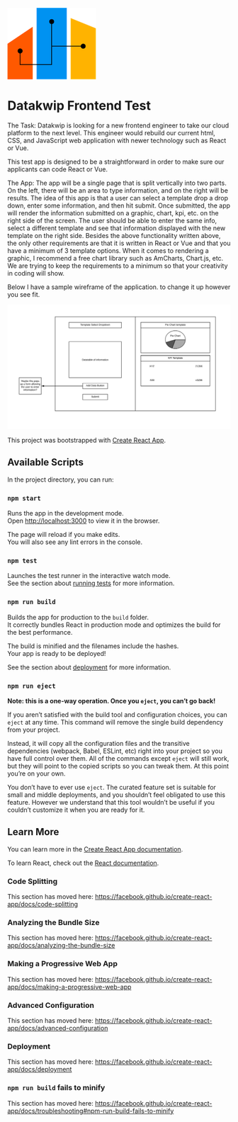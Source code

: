 ![Datakwip Logo](Datakwip_logo.png)

# Datakwip Frontend Test

The Task:
Datakwip is looking for a new frontend engineer to take our cloud platform to the next level. This engineer would rebuild our current html, CSS, and JavaScript web application with newer technology such as React or Vue.

This test app is designed to be a straightforward in order to make sure our applicants can code React or Vue.

The App:
The app will be a single page that is split vertically into two parts. On the left, there will be an area to type information, and on the right will be results. The idea of this app is that a user can select a template drop a drop down, enter some information, and then hit submit. Once submitted, the app will render the information submitted on a graphic, chart, kpi, etc. on the right side of the screen. The user should be able to enter the same info, select a different template and see that information displayed with the new template on the right side. Besides the above functionality written above, the only other requirements are that it is written in React or Vue and that you have a minimum of 3 template options. When it comes to rendering a graphic, I recommend a free chart library such as
AmCharts, Chart.js, etc. We are trying to keep the requirements to a minimum so that your creativity in coding will show.

Below I have a sample wireframe of the application. to change it up however you see fit.

![sample wireframe](sample_wireframe.png)

This project was bootstrapped with [Create React App](https://github.com/facebook/create-react-app).

## Available Scripts

In the project directory, you can run:

### `npm start`

Runs the app in the development mode.<br />
Open [http://localhost:3000](http://localhost:3000) to view it in the browser.

The page will reload if you make edits.<br />
You will also see any lint errors in the console.

### `npm test`

Launches the test runner in the interactive watch mode.<br />
See the section about [running tests](https://facebook.github.io/create-react-app/docs/running-tests) for more information.

### `npm run build`

Builds the app for production to the `build` folder.<br />
It correctly bundles React in production mode and optimizes the build for the best performance.

The build is minified and the filenames include the hashes.<br />
Your app is ready to be deployed!

See the section about [deployment](https://facebook.github.io/create-react-app/docs/deployment) for more information.

### `npm run eject`

**Note: this is a one-way operation. Once you `eject`, you can’t go back!**

If you aren’t satisfied with the build tool and configuration choices, you can `eject` at any time. This command will remove the single build dependency from your project.

Instead, it will copy all the configuration files and the transitive dependencies (webpack, Babel, ESLint, etc) right into your project so you have full control over them. All of the commands except `eject` will still work, but they will point to the copied scripts so you can tweak them. At this point you’re on your own.

You don’t have to ever use `eject`. The curated feature set is suitable for small and middle deployments, and you shouldn’t feel obligated to use this feature. However we understand that this tool wouldn’t be useful if you couldn’t customize it when you are ready for it.

## Learn More

You can learn more in the [Create React App documentation](https://facebook.github.io/create-react-app/docs/getting-started).

To learn React, check out the [React documentation](https://reactjs.org/).

### Code Splitting

This section has moved here: https://facebook.github.io/create-react-app/docs/code-splitting

### Analyzing the Bundle Size

This section has moved here: https://facebook.github.io/create-react-app/docs/analyzing-the-bundle-size

### Making a Progressive Web App

This section has moved here: https://facebook.github.io/create-react-app/docs/making-a-progressive-web-app

### Advanced Configuration

This section has moved here: https://facebook.github.io/create-react-app/docs/advanced-configuration

### Deployment

This section has moved here: https://facebook.github.io/create-react-app/docs/deployment

### `npm run build` fails to minify

This section has moved here: https://facebook.github.io/create-react-app/docs/troubleshooting#npm-run-build-fails-to-minify
